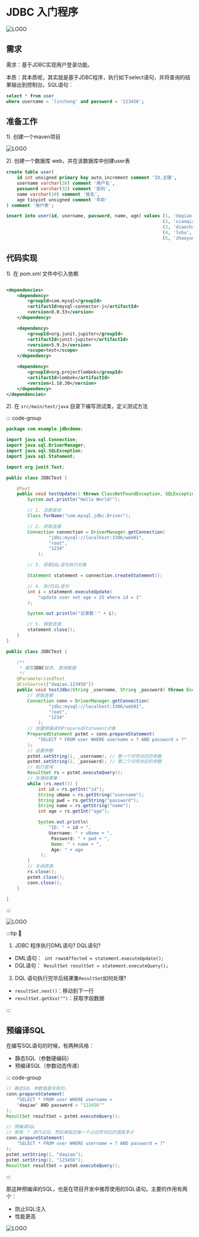 # JDBC 入门程序

![LOGO](/public/image/javapublic/WX20250613-133640@2x.png)


## 需求
需求：基于JDBC实现用户登录功能。

本质：其本质呢，其实就是基于JDBC程序，执行如下select语句，并将查询的结果输出到控制台。SQL语句：

```sql
select * from user 
where username = 'linchong' and password = '123456';
```

## 准备工作

1). 创建一个maven项目

![LOGO](/public/image/javapublic/a57f5245-ae16-47c0-b37d-2e872ea8a688.png)

2). 创建一个数据库 web，并在该数据库中创建user表

```sql
create table user(
    id int unsigned primary key auto_increment comment 'ID,主键',
    username varchar(20) comment '用户名',
    password varchar(32) comment '密码',
    name varchar(10) comment '姓名',
    age tinyint unsigned comment '年龄'
) comment '用户表';

insert into user(id, username, password, name, age) values (1, 'daqiao', '123456', '大乔', 22),
                                                           (2, 'xiaoqiao', '123456', '小乔', 18),
                                                           (3, 'diaochan', '123456', '貂蝉', 24),
                                                           (4, 'lvbu', '123456', '吕布', 28),
                                                           (5, 'zhaoyun', '12345678', '赵云', 27);
```

## 代码实现

1). 在 pom.xml 文件中引入依赖
```xml

<dependencies>
    <dependency>
        <groupId>com.mysql</groupId>
        <artifactId>mysql-connector-j</artifactId>
        <version>8.0.33</version>
    </dependency>

    <dependency>
        <groupId>org.junit.jupiter</groupId>
        <artifactId>junit-jupiter</artifactId>
        <version>5.9.3</version>
        <scope>test</scope>
    </dependency>

    <dependency>
        <groupId>org.projectlombok</groupId>
        <artifactId>lombok</artifactId>
        <version>1.18.30</version>
    </dependency>
</dependencies> 
```



2). 在 `src/main/test/java` 目录下编写测试类，定义测试方法


::: code-group

```java [入门例子]
package com.example.jdbcdemo;

import java.sql.Connection;
import java.sql.DriverManager;
import java.sql.SQLException;
import java.sql.Statement;

import org.junit.Test;

public class JDBCTest {

    @Test
    public void testUpdate() throws ClassNotFoundException, SQLException {
        System.out.println("Hello World!");

        // 1. 注册驱动
        Class.forName("com.mysql.jdbc.Driver");

        // 2. 获取连接
        Connection connection = DriverManager.getConnection(
                "jdbc:mysql://localhost:3306/web01",
                "root",
                "1234"
            );

        // 3. 获取SQL语句执行对象

        Statement statement = connection.createStatement();

        // 4. 执行SQL语句
        int i = statement.executeUpdate(
            "update user set age = 25 where id = 1"
        );

        System.out.println("记录数：" + i);

        // 5. 释放资源
        statement.close();
    }
}


```

```java [查询例子]
public class JDBCTest {

    /**
     * 编写JDBC程序, 查询数据
     */
    @ParameterizedTest
    @CsvSource({"daqiao,123456"})
    public void testJdbc(String _username, String _password) throws Exception {
        // 获取连接
        Connection conn = DriverManager.getConnection(
                "jdbc:mysql://localhost:3306/web01",
                "root",
                "1234"
            );
        // 创建预编译的PreparedStatement对象
        PreparedStatement pstmt = conn.prepareStatement(
            "SELECT * FROM user WHERE username = ? AND password = ?"
        );
        // 设置参数
        pstmt.setString(1, _username); // 第一个问号对应的参数
        pstmt.setString(2, _password); // 第二个问号对应的参数
        // 执行查询
        ResultSet rs = pstmt.executeQuery();
        // 处理结果集
        while (rs.next()) {
            int id = rs.getInt("id");
            String uName = rs.getString("username");
            String pwd = rs.getString("password");
            String name = rs.getString("name");
            int age = rs.getInt("age");

            System.out.println(
                "ID: " + id + ", 
                Username: " + uName + ",
                 Password: " + pwd + ", 
                 Name: " + name + ", 
                 Age: " + age
             );
        }
        // 关闭资源
        rs.close();
        pstmt.close();
        conn.close();
    }

}

```
:::

![LOGO](/public/image/javapublic/WX20250613-172303@2x.png)

:::tip 📢

1. JDBC 程序执行DML语句? DQL语句?
- DML语句：` int rowsAffected = statement.executeUpdate();`
- DQL语句：` ResultSet resultSet = statement.executeQuery();`

2. DQL 语句执行完毕后结果集`ResultSet`如何处理?

- `resultSet.next()`：移动到下一行
- `resultSet.getXxx("")`：获取字段数据

:::



## 预编译SQL

在编写SQL语句的时候，有两种风格：

- 静态SQL（参数硬编码）
- 预编译SQL（参数动态传递）


::: code-group

```java [静态SQL]
// 静态SQL 参数值是写死的。
conn.prepareStatement(
    "SELECT * FROM user WHERE username = 
    'daqiao' AND password = '123456'"
);
ResultSet resultSet = pstmt.executeQuery();
```
```java [预编译SQL]
// 预编译SQL
// 使用 ？ 进行占位，然后再指定每一个占位符对应的值是多少
conn.prepareStatement(
    "SELECT * FROM user WHERE username = ? AND password = ?"
);
pstmt.setString(1, "daqiao");
pstmt.setString(2, "123456");
ResultSet resultSet = pstmt.executeQuery();
```
:::


那这种预编译的SQL，也是在项目开发中推荐使用的SQL语句。主要的作用有两个：
- 防止SQL注入
- 性能更高


![LOGO](/public/image/javapublic/2ab996b7-37b0-4e16-9ea8-b37b698f6714.png)





































































